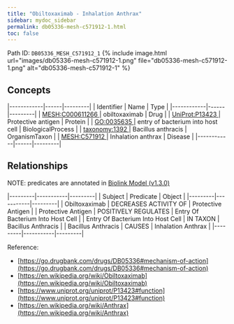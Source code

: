 ```yaml
---
title: "Obiltoxaximab - Inhalation Anthrax"
sidebar: mydoc_sidebar
permalink: db05336-mesh-c571912-1.html
toc: false 
---
```



Path ID: `DB05336_MESH_C571912_1`
{% include image.html url="images/db05336-mesh-c571912-1.png" file="db05336-mesh-c571912-1.png" alt="db05336-mesh-c571912-1" %}

## Concepts

|------------|------|---------|
| Identifier | Name | Type    |
|------------|------|---------|
| <a href="https://identifiers.org/MESH:C000611266">MESH:C000611266 </a> | obiltoxaximab | Drug |
| <a href="https://identifiers.org/UniProt:P13423">UniProt:P13423 </a> | Protective antigen | Protein |
| <a href="https://identifiers.org/GO:0035635">GO:0035635 </a> | entry of bacterium into host cell | BiologicalProcess |
| <a href="https://identifiers.org/taxonomy:1392">taxonomy:1392 </a> | Bacillus anthracis | OrganismTaxon |
| <a href="https://identifiers.org/MESH:C571912">MESH:C571912 </a> | Inhalation anthrax | Disease |
|------------|------|---------|

## Relationships


NOTE: predicates are annotated in <a href="https://github.com/biolink/biolink-model/releases/tag/v1.3.0">Biolink Model (v1.3.0)</a>

|---------|-----------|---------|
| Subject | Predicate | Object  |
|---------|-----------|---------|
| Obiltoxaximab | DECREASES ACTIVITY OF | Protective Antigen |
| Protective Antigen | POSITIVELY REGULATES | Entry Of Bacterium Into Host Cell |
| Entry Of Bacterium Into Host Cell | IN TAXON | Bacillus Anthracis |
| Bacillus Anthracis | CAUSES | Inhalation Anthrax |
|---------|-----------|---------|

Reference: 
  - [https://go.drugbank.com/drugs/DB05336#mechanism-of-action](https://go.drugbank.com/drugs/DB05336#mechanism-of-action)
  - [https://en.wikipedia.org/wiki/Obiltoxaximab](https://en.wikipedia.org/wiki/Obiltoxaximab)
  - [https://www.uniprot.org/uniprot/P13423#function](https://www.uniprot.org/uniprot/P13423#function)
  - [https://en.wikipedia.org/wiki/Anthrax](https://en.wikipedia.org/wiki/Anthrax)
